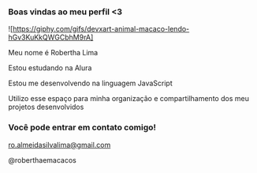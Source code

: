 
### Boas vindas ao meu perfil <3

![https://giphy.com/gifs/devxart-animal-macaco-lendo-hGv3KuKkQWGCbhM9rA]

Meu nome é Robertha Lima

Estou estudando na Alura

Estou me desenvolvendo na linguagem JavaScript

Utilizo esse espaço para minha organização e compartilhamento dos meu projetos desenvolvidos


### Você pode entrar em contato comigo!

ro.almeidasilvalima@gmail.com

@roberthaemacacos
